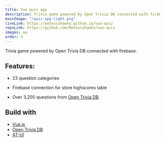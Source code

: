```yaml
---
title: Vue quiz app
description: Trivia game powered by Open Trivia DB connected with firebase.
mainImage: "/quiz-app-light.png"
liveLink: https://mateuszkawka.github.io/vue-quiz
repoLink: https://github.com/MateuszKawka/vue-quiz
images: aa
order: 3
---
```


Trivia game powered by Open Trivia DB connected with firebase.

## Features:

* 23 question categories

* Firebase connection for store highscores table

* Over 3,200 questions from [Open Trivia DB](https://opentdb.com/).


## Build with

 * [Vue.js](https://vuejs.org/)
 * [Open Trivia DB](https://opentdb.com/)
 * [AT-UI](https://at-ui.github.io/at-ui/#/en)